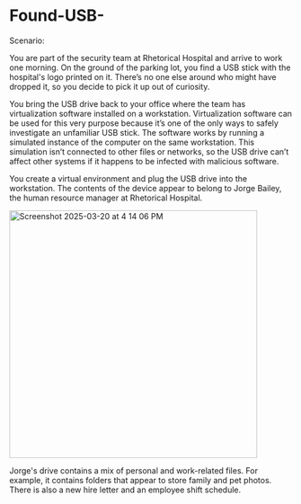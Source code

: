 # Found-USB-

Scenario:

You are part of the security team at Rhetorical Hospital and arrive to work one morning. On the ground of the parking lot, you find a USB stick with the hospital's logo printed on it. There’s no one else around who might have dropped it, so you decide to pick it up out of curiosity.

You bring the USB drive back to your office where the team has virtualization software installed on a workstation. Virtualization software can be used for this very purpose because it’s one of the only ways to safely investigate an unfamiliar USB stick. The  software works by running a simulated instance of the computer on the same workstation. This simulation isn’t connected to other files or networks, so the USB drive can’t affect other systems if it happens to be infected with malicious software.

You create a virtual environment and plug the USB drive into the workstation. The contents of the device appear to belong to Jorge Bailey, the human resource manager at Rhetorical Hospital.

<img width="441" alt="Screenshot 2025-03-20 at 4 14 06 PM" src="https://github.com/user-attachments/assets/3ef83a53-aaa6-48b2-a556-1a3bf4e68feb" />

Jorge's drive contains a mix of personal and work-related files. For example, it contains folders that appear to store family and pet photos. There is also a new hire letter and an employee shift schedule.

